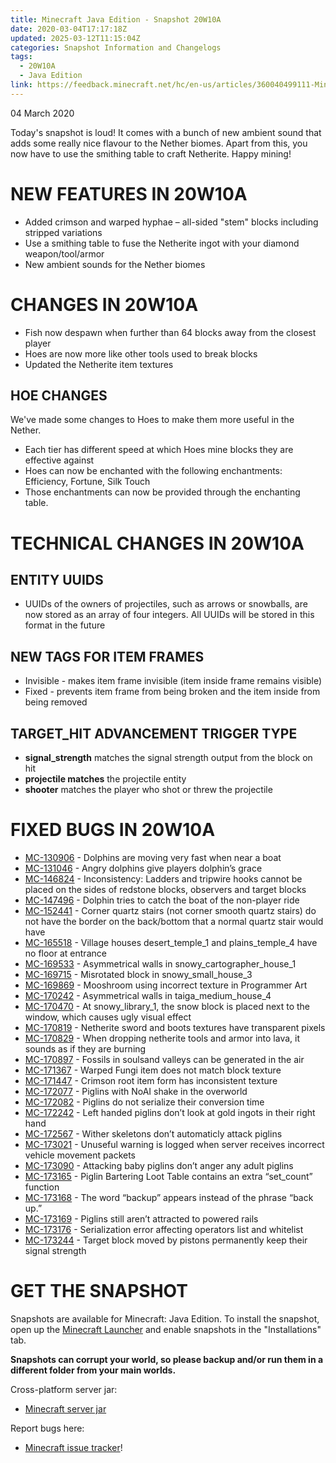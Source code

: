 ```yaml
---
title: Minecraft Java Edition - Snapshot 20W10A
date: 2020-03-04T17:17:18Z
updated: 2025-03-12T11:15:04Z
categories: Snapshot Information and Changelogs
tags:
  - 20W10A
  - Java Edition
link: https://feedback.minecraft.net/hc/en-us/articles/360040499111-Minecraft-Java-Edition-Snapshot-20W10A
---
```


04 March 2020

Today's snapshot is loud! It comes with a bunch of new ambient sound that adds some really nice flavour to the Nether biomes. Apart from this, you now have to use the smithing table to craft Netherite. Happy mining!

# NEW FEATURES IN 20W10A

- Added crimson and warped hyphae – all-sided "stem" blocks including stripped variations
- Use a smithing table to fuse the Netherite ingot with your diamond weapon/tool/armor
- New ambient sounds for the Nether biomes

# CHANGES IN 20W10A

- Fish now despawn when further than 64 blocks away from the closest player
- Hoes are now more like other tools used to break blocks
- Updated the Netherite item textures

## HOE CHANGES

We've made some changes to Hoes to make them more useful in the Nether.

- Each tier has different speed at which Hoes mine blocks they are effective against
- Hoes can now be enchanted with the following enchantments: Efficiency, Fortune, Silk Touch
- Those enchantments can now be provided through the enchanting table.

# TECHNICAL CHANGES IN 20W10A

## ENTITY UUIDS

- UUIDs of the owners of projectiles, such as arrows or snowballs, are now stored as an array of four integers. All UUIDs will be stored in this format in the future

## NEW TAGS FOR ITEM FRAMES

- Invisible - makes item frame invisible (item inside frame remains visible)
- Fixed - prevents item frame from being broken and the item inside from being removed

## TARGET_HIT ADVANCEMENT TRIGGER TYPE

- **signal_strength** matches the signal strength output from the block on hit
- **projectile matches** the projectile entity
- **shooter** matches the player who shot or threw the projectile

# FIXED BUGS IN 20W10A

- [MC-130906](https://bugs.mojang.com/browse/MC-130906) - Dolphins are moving very fast when near a boat
- [MC-131046](https://bugs.mojang.com/browse/MC-131046) - Angry dolphins give players dolphin’s grace
- [MC-146824](https://bugs.mojang.com/browse/MC-146824) - Inconsistency: Ladders and tripwire hooks cannot be placed on the sides of redstone blocks, observers and target blocks
- [MC-147496](https://bugs.mojang.com/browse/MC-147496) - Dolphin tries to catch the boat of the non-player ride
- [MC-152441](https://bugs.mojang.com/browse/MC-152441) - Corner quartz stairs (not corner smooth quartz stairs) do not have the border on the back/bottom that a normal quartz stair would have
- [MC-165518](https://bugs.mojang.com/browse/MC-165518) - Village houses desert_temple_1 and plains_temple_4 have no floor at entrance
- [MC-169533](https://bugs.mojang.com/browse/MC-169533) - Asymmetrical walls in snowy_cartographer_house_1
- [MC-169715](https://bugs.mojang.com/browse/MC-169715) - Misrotated block in snowy_small_house_3
- [MC-169869](https://bugs.mojang.com/browse/MC-169869) - Mooshroom using incorrect texture in Programmer Art
- [MC-170242](https://bugs.mojang.com/browse/MC-170242) - Asymmetrical walls in taiga_medium_house_4
- [MC-170470](https://bugs.mojang.com/browse/MC-170470) - At snowy_library_1, the snow block is placed next to the window, which causes ugly visual effect
- [MC-170819](https://bugs.mojang.com/browse/MC-170819) - Netherite sword and boots textures have transparent pixels
- [MC-170829](https://bugs.mojang.com/browse/MC-170829) - When dropping netherite tools and armor into lava, it sounds as if they are burning
- [MC-170897](https://bugs.mojang.com/browse/MC-170897) - Fossils in soulsand valleys can be generated in the air
- [MC-171367](https://bugs.mojang.com/browse/MC-171367) - Warped Fungi item does not match block texture
- [MC-171447](https://bugs.mojang.com/browse/MC-171447) - Crimson root item form has inconsistent texture
- [MC-172077](https://bugs.mojang.com/browse/MC-172077) - Piglins with NoAI shake in the overworld
- [MC-172082](https://bugs.mojang.com/browse/MC-172082) - Piglins do not serialize their conversion time
- [MC-172242](https://bugs.mojang.com/browse/MC-172242) - Left handed piglins don’t look at gold ingots in their right hand
- [MC-172567](https://bugs.mojang.com/browse/MC-172567) - Wither skeletons don’t automaticly attack piglins
- [MC-173021](https://bugs.mojang.com/browse/MC-173021) - Unuseful warning is logged when server receives incorrect vehicle movement packets
- [MC-173090](https://bugs.mojang.com/browse/MC-173090) - Attacking baby piglins don’t anger any adult piglins
- [MC-173165](https://bugs.mojang.com/browse/MC-173165) - Piglin Bartering Loot Table contains an extra “set_count” function
- [MC-173168](https://bugs.mojang.com/browse/MC-173168) - The word “backup” appears instead of the phrase “back up.”
- [MC-173169](https://bugs.mojang.com/browse/MC-173169) - Piglins still aren’t attracted to powered rails
- [MC-173176](https://bugs.mojang.com/browse/MC-173176) - Serialization error affecting operators list and whitelist
- [MC-173244](https://bugs.mojang.com/browse/MC-173244) - Target block moved by pistons permanently keep their signal strength

# GET THE SNAPSHOT

Snapshots are available for Minecraft: Java Edition. To install the snapshot, open up the [Minecraft Launcher](https://www.minecraft.net/download.html) and enable snapshots in the "Installations" tab.

**Snapshots can corrupt your world, so please backup and/or run them in a different folder from your main worlds.**

Cross-platform server jar:

- [Minecraft server jar](https://launcher.mojang.com/v1/objects/b9310c21839112d6758b0b245998f57a2b9a0500/server.jar)

Report bugs here:

- [Minecraft issue tracker](https://bugs.mojang.com/browse/MC)!
